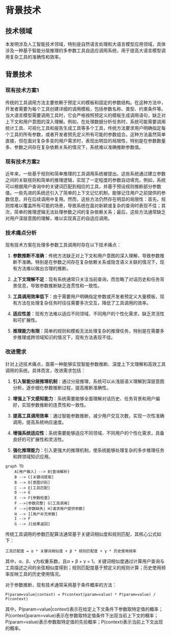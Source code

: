 # 背景技术

## 技术领域

本发明涉及人工智能技术领域，特别是自然语言处理和大语言模型应用领域，具体涉及一种基于智能分层推理的多参数工具自适应调用系统，用于提高大语言模型调用复杂工具的准确性和效率。

## 背景技术

### 现有技术方案1
传统的工具调用方法主要依赖于预定义的模板和固定的参数结构。在这种方法中，开发者需要为每个工具创建详细的调用模板，包括参数名称、类型、约束条件等。当大语言模型需要调用工具时，它会严格按照预定义的模板生成调用语句，缺乏对上下文和用户意图的深入理解。例如，在处理数据分析任务时，系统可能需要调用统计工具、可视化工具和报告生成工具等多个工具，传统方法要求用户明确指定每个工具的所有参数，或者开发者预先定义所有可能的参数组合。这种方法虽然简单直接，但在面对复杂多变的用户需求时，表现出明显的局限性，特别是在参数数量多、参数之间存在复杂依赖关系的情况下，系统难以准确推断参数值。

### 现有技术方案2
近年来，一些基于规则和简单推理的工具调用系统被提出。这些系统通过建立参数之间的关联规则和简单的推理逻辑，实现了一定程度的参数自动填充。例如，系统可以根据用户查询中的关键词匹配到相应的工具，并基于预设规则推断部分参数值。一些先进的系统还引入了简单的上下文记忆机制，能够记住用户之前提供的参数信息，并在后续调用中复用。然而，这些方法仍然存在明显的局限性：首先，规则库难以覆盖所有可能的场景，导致系统在面对新颖或复杂的查询时表现不佳；其次，简单的推理逻辑无法处理参数之间的复杂依赖关系；最后，这些方法通常缺乏对用户深层意图的理解，难以实现真正的自适应调用。

### 技术痛点分析
现有技术方案在处理多参数工具调用时存在以下技术痛点：

1. **参数推断不准确**：传统方法缺乏对上下文和用户意图的深入理解，导致参数推断不准确。特别是在参数之间存在复杂依赖关系或隐含语义关联的情况下，现有方法难以做出合理的推断。

2. **上下文理解不足**：现有系统通常只关注当前查询，而忽略了对话历史和任务背景信息，导致参数推断缺乏连贯性和一致性。

3. **工具调用效率低下**：由于需要用户明确指定参数或开发者预定义大量模板，现有方法在处理复杂任务时往往需要多次交互，降低了工具调用的效率。

4. **适应性差**：现有方法难以适应不同领域、不同用户的个性化需求，缺乏灵活性和可扩展性。

5. **推理能力有限**：简单的规则和模板无法处理复杂的推理任务，特别是在需要多步推理或跨领域知识的情况下，现有方法表现不佳。

### 改进需求
针对上述技术痛点，亟需一种能够实现智能参数推断、深度上下文理解和高效工具调用的系统。具体而言，改进需求包括：

1. **引入智能分层推理机制**：通过分层推理，系统可以从浅层语义理解到深层意图分析，逐步细化参数推断过程，提高推断准确性。

2. **增强上下文感知能力**：系统需要能够全面理解对话历史、任务背景和用户偏好，实现参数推断的连贯性和一致性。

3. **提高工具调用效率**：通过智能参数推断，减少用户交互次数，实现一次性准确调用，提高系统响应速度。

4. **增强系统适应性**：系统需要能够适应不同领域、不同用户的个性化需求，具备良好的可扩展性和灵活性。

5. **强化推理能力**：引入更强大的推理机制，使系统能够处理复杂的多步推理任务和跨领域知识应用。

```mermaid
graph TD
    A[用户输入] --> B{查询解析}
    B --> C[关键词提取]
    B --> D[意图识别]
    C --> E[工具匹配]
    D --> E
    E --> F{参数检查}
    F -->|参数完整| G[工具调用]
    F -->|参数缺失| H[请求用户提供参数]
    H --> I[用户补充参数]
    I --> F
    G --> J[结果返回]
```

传统工具调用的参数匹配算法通常基于关键词相似度和规则匹配，其核心公式如下：

```
工具匹配度 = α * 关键词相似度 + β * 规则匹配度 + γ * 历史使用频率
```

其中，α、β、γ为权重系数，且α + β + γ = 1。关键词相似度通过计算用户查询与工具描述之间的余弦相似度得到；规则匹配度基于预定义的规则计算；历史使用频率反映工具的历史使用情况。

对于参数推断，现有技术通常采用基于条件概率的方法：

```
P(param=value|context) = P(context|param=value) * P(param=value) / P(context)
```

其中，P(param=value|context)表示在给定上下文条件下参数取特定值的概率；P(context|param=value)表示在参数取特定值条件下出现当前上下文的概率；P(param=value)表示参数取特定值的先验概率；P(context)表示当前上下文出现的概率。
